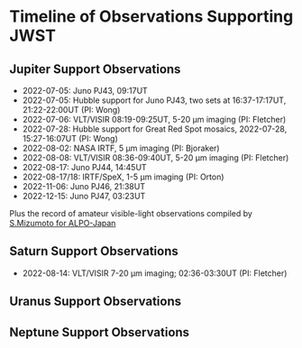 # Timeline of Observations Supporting JWST

## Jupiter Support Observations
* 2022-07-05:  Juno PJ43, 09:17UT
* 2022-07-05:  Hubble support for Juno PJ43, two sets at 16:37-17:17UT, 21:22-22:00UT (PI:  Wong)
* 2022-07-06:  VLT/VISIR 08:19-09:25UT, 5-20 µm imaging (PI: Fletcher)
* 2022-07-28:  Hubble support for Great Red Spot mosaics, 2022-07-28, 15:27-16:07UT (PI: Wong)
* 2022-08-02:  NASA IRTF, 5 µm imaging (PI: Bjoraker)
* 2022-08-08:  VLT/VISIR 08:36-09:40UT, 5-20 µm imaging (PI: Fletcher)
* 2022-08-17:  Juno PJ44, 14:45UT
* 2022-08-17/18:  IRTF/SpeX, 1-5 µm imaging (PI: Orton)
* 2022-11-06:  Juno PJ46, 21:38UT
* 2022-12-15:  Juno PJ47, 03:23UT

Plus the record of amateur visible-light observations compiled by [S.Mizumoto for ALPO-Japan](http://alpo-j.sakura.ne.jp/Latest/j_Cylindrical_Maps/j_Cylindrical_Maps.htm)

## Saturn Support Observations
* 2022-08-14:  VLT/VISIR 7-20 µm imaging; 02:36-03:30UT (PI: Fletcher)

## Uranus Support Observations

## Neptune Support Observations
